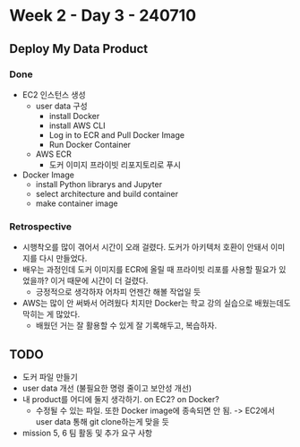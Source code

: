 # Week 2 - Day 3 - 240710

## Deploy My Data Product 
### Done
- EC2 인스턴스 생성
    - user data 구성
        - install Docker
        - install AWS CLI
        - Log in to ECR and Pull Docker Image
        - Run Docker Container
    - AWS ECR
        - 도커 이미지 프라이빗 리포지토리로 푸시
- Docker Image
    - install Python librarys and Jupyter
    - select architecture and build container
    - make container image

### Retrospective
- 시행착오를 많이 겪어서 시간이 오래 걸렸다. 도커가 아키텍처 호환이 안돼서 이미지를 다시 만들었다.
- 배우는 과정인데 도커 이미지를 ECR에 올릴 때 프라이빗 리포를 사용할 필요가 있었을까? 이거 때문에 시간이 더 걸렸다.
    - 긍정적으로 생각하자 어차피 언젠간 해볼 작업일 듯
- AWS는 많이 안 써봐서 어려웠다 치지만 Docker는 학교 강의 실습으로 배웠는데도 막히는 게 많았다.
    - 배웠던 거는 잘 활용할 수 있게 잘 기록해두고, 복습하자.

## TODO
- 도커 파일 만들기
- user data 개선 (불필요한 명령 줄이고 보안성 개선)
- 내 product를 어디에 둘지 생각하기. on EC2? on Docker?
    - 수정될 수 있는 파일. 또한 Docker image에 종속되면 안 됨. -> EC2에서 user data 통해 git clone하는게 맞을 듯
- mission 5, 6 팀 활동 및 추가 요구 사항